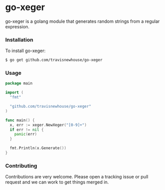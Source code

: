 go-xeger
=====

go-xeger is a golang module that generates random strings from a regular expression.

### Installation

To install go-xeger:

```bash
$ go get github.com/travisnewhouse/go-xeger
```

### Usage

```go
package main

import (
  "fmt"

  "github.com/travisnewhouse/go-xeger"
)

func main() {
  x, err := xeger.NewXeger("[0-9]+")
  if err != nil {
    panic(err)
  }

  fmt.Println(x.Generate())
}
```

### Contributing

Contributions are very welcome. Please open a tracking issue or pull request and we can work to get things merged in.
